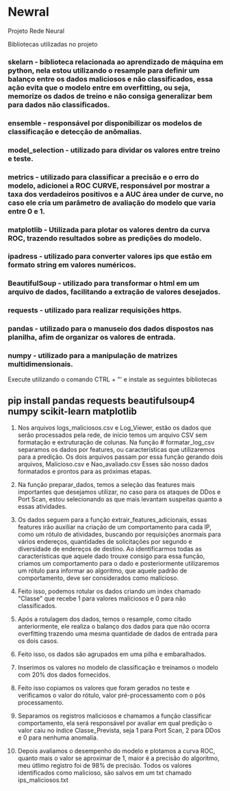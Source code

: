 # Newral
Projeto Rede Neural

Bibliotecas utilizadas no projeto

### skelarn - biblioteca relacionada ao aprendizado de máquina em python, nela estou utilizando o resample para definir um balanço entre os dados maliciosos e não classificados, essa ação evita que o modelo entre em overfitting, ou seja, memorize os dados de treino e não consiga generalizar bem para dados não classificados.

### ensemble - responsável por disponibilizar os modelos de classificação e detecção de anômalias.

### model_selection - utilizado para dividar os valores entre treino e teste.

### metrics - utilizado para classificar a precisão e o erro do modelo, adicionei a ROC CURVE, responsável por mostrar a taxa dos verdadeiros positivos e a AUC área under de curve, no caso ele cria um parâmetro de avaliação do modelo que varia entre 0 e 1.

### matplotlib - Utilizada para plotar os valores dentro da curva ROC, trazendo resultados sobre as predições do modelo.

### ipadress - utilizado para converter valores ips que estão em formato string em valores numéricos.

### BeautifulSoup - utilizado para transformar o html em um arquivo de dados, facilitando a extração de valores desejados.

### requests - utilizado para realizar requisições https.

### pandas - utilizado para o manuseio dos dados dispostos nas planilha, afim de organizar os valores de entrada.

### numpy - utilizado para a manipulação de matrizes multidimensionais.

Execute utilizando o comando CTRL + "' e instale as seguintes bibliotecas

## pip install pandas requests beautifulsoup4 numpy scikit-learn matplotlib

1. Nos arquivos logs_maliciosos.csv e Log_Viewer, estão os dados que serão processados pela rede, de início temos um arquivo CSV sem formatação e extruturação de colunas. Na função  # formatar_log_csv separamos os dados por features, ou características que utilizaremos para a predição. Os dois arquivos passam por essa função gerando dois arquivos, Malicioso.csv e Nao_avaliado.csv Esses são nosso dados formatados e prontos para as próximas etapas.

2. Na função preparar_dados, temos a seleção das features mais importantes que desejamos utilizar, no caso para os ataques de DDos e Port Scan, estou selecionando as que mais levantam suspeitas quanto a essas atividades.

3. Os dados seguem para a função extrair_features_adicionais, essas features irão auxiliar na criação de um comportamento para cada IP, como um rótulo de atividades, buscando por requisições anormais para vários endereços, quantidades de solicitações por segundo e diversidade de endereços de destino. Ao identificarmos todas as características que aquele dado trouxe consigo para essa função, criamos um comportamento para o dado e posteriormente utilizaremos um rótulo para informar ao algoritmo, que aquele padrão de comportamento, deve ser considerados como malicioso.

4. Feito isso, podemos rotular os dados criando um index chamado "Classe" que recebe 1 para valores maliciosos e 0 para não classificados.

5. Após a rotulagem dos dados, temos o resample, como citado anteriormente, ele realiza o balanço dos dados para que não ocorra overfitting trazendo uma mesma quantidade de dados de entrada para os dois casos.

6. Feito isso, os dados são agrupados em uma pilha e embaralhados.

7. Inserimos os valores no modelo de classificação e treinamos o modelo com 20% dos dados fornecidos.

8. Feito isso copiamos os valores que foram gerados no teste e verificamos o valor do rótulo, valor pré-processamento com o pós processamento.

9. Separamos os registros maliciosos e chamamos a função classificar comportamento, ela será responsável por avaliar em qual predição o valor caiu no índice Classe_Prevista, seja 1 para Port Scan, 2 para DDos e 0 para nenhuma anomalia.

10. Depois avaliamos o desempenho do modelo e plotamos a curva ROC, quanto mais o valor se aproximar de 1, maior é a precisão do algoritmo, meu útlimo registro foi de 98% de precisão. Todos os valores identificados como malicioso, são salvos em um txt chamado ips_maliciosos.txt